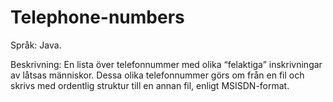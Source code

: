 # Telephone-numbers
Språk: Java.

Beskrivning: En lista över telefonnummer med olika “felaktiga” inskrivningar av låtsas
människor. Dessa olika telefonnummer görs om från en fil och skrivs med ordentlig struktur till
en annan fil, enligt MSISDN-format.
